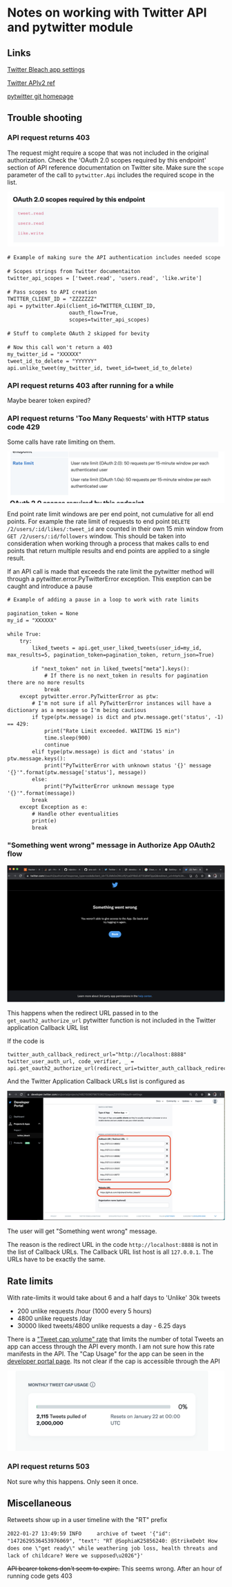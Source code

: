 # Notes on working with Twitter API and pytwitter module

## Links 
[Twitter Bleach app settings](https://developer.twitter.com/en/portal/projects/1481287758740172805/apps/23077725/settings)

[Twitter APIv2 ref](https://developer.twitter.com/en/docs/api-reference-index)

[pytwitter git homepage](https://github.com/sns-sdks/python-twitter/tree/master/pytwitter)

## Trouble shooting
### API request returns 403
The request might require a scope that was not included in the original authorization. Check the
'OAuth 2.0 scopes required by this endpoint' section of API reference documentation on Twitter site. Make sure the
`scope` parameter of the call to `pytwitter.Api` includes the required scope in the list.

![](media/OAuth2_scopes_example_screenshot.png "Example of scopes of DELETE /2/users/:id/likes/:tweet_id endpoint")

```
# Example of making sure the API authentication includes needed scope

# Scopes strings from Twitter documentaiton
twitter_api_scopes = ['tweet.read', 'users.read', 'like.write']

# Pass scopes to API creation
TWITTER_CLIENT_ID = "ZZZZZZZ"
api = pytwitter.Api(client_id=TWITTER_CLIENT_ID, 
                    oauth_flow=True, 
                    scopes=twitter_api_scopes)

# Stuff to complete OAuth 2 skipped for bevity 
          
# Now this call won't return a 403   
my_twitter_id = "XXXXXX"  
tweet_id_to_delete = "YYYYYY"
api.unlike_tweet(my_twitter_id, tweet_id=tweet_id_to_delete)
```
### API request returns 403 after running for a while

Maybe bearer token expired?

### API request returns 'Too Many Requests' with HTTP status code 429

Some calls have rate limiting on them. 

![](media/endpoint_rate_limit_example_screenshot.png "Rate limits of the DELETE /2/users/:id/likes/:tweet_id endpoint in Twitter docuemation")

End point rate limit windows are per end point, not cumulative for all end points. For example the rate limit of requests
to end point `DELETE /2/users/:id/likes/:tweet_id` are counted in their own 15 min window from `GET /2/users/:id/followers` window. This
should be taken into consideration when working through a process that makes calls to end points
that return multiple results and end points are applied to a single result. 

If an API call is made that exceeds the rate limit the pytwitter method will
through a pytwitter.error.PyTwitterError exception. This exeption can be caught and introduce a pause

```
# Example of adding a pause in a loop to work with rate limits

pagination_token = None
my_id = "XXXXXX"

while True:
    try:
        liked_tweets = api.get_user_liked_tweets(user_id=my_id, max_results=5, pagination_token=pagination_token, return_json=True)
        
        if "next_token" not in liked_tweets["meta"].keys():
            # If there is no next_token in results for pagination there are no more results 
            break
    except pytwitter.error.PyTwitterError as ptw:
        # I'm not sure if all PyTwitterError instances will have a dictionary as a message so I'm being cautious 
        if type(ptw.message) is dict and ptw.message.get('status', -1) == 429:
            print("Rate Limit exceeded. WAITING 15 min")
            time.sleep(900)
            continue
        elif type(ptw.message) is dict and 'status' in ptw.message.keys():
            print("PyTwitterError with unknown status '{}' message '{}'".format(ptw.message['status'], message))
        else:
            print("PyTwitterError unknown message type '{}'".format(message))
        break
    except Exception as e:
        # Handle other eventualities
        print(e)
        break

```
### "Something went wrong" message in Authorize App OAuth2 flow

![](media/something_went_wrong_auth_message.png)

This happens when the redirect URL passed in to the `get_oauth2_authorize_url` pytwitter function is not included in the Twitter application Callback URL list

If the code is 
```
twitter_auth_callback_redirect_url="http://localhost:8888"
twitter_user_auth_url, code_verifier, _ = api.get_oauth2_authorize_url(redirect_uri=twitter_auth_callback_redirect_url)
```

And the Twitter Application Callback URLs list is configured as

![](media/set-up_step-2-e.jpg)

The user will get "Something went wrong" message. 

The reason is the redirect URL in the code `http://localhost:8888` is not in the list of Callback URLs. The Callback URL list host is all `127.0.0.1`. The URLs have to be exactly the same.

## Rate limits

With rate-limits it would take about 6 and a half days to 'Unlike' 30k tweets
 - 200 unlike requests /hour (1000 every 5 hours)
 - 4800 unlike requests /day
 - 30000 liked tweets/4800 unlike requests a day - 6.25 days

There is a ["Tweet cap volume" rate](https://developer.twitter.com/en/docs/twitter-api/tweet-caps) that limits the number of total Tweets an app can access through the API every month. I
am not sure how this rate manifests in the API. The "Cap Usage" for the app can be seen in the [developer portal page](https://developer.twitter.com/en/portal/dashboard). Its not
clear if the cap is accessible through the API

![](media/monthy_cap_screenshot.png)

### API request returns 503

Not sure why this happens. Only seen it once.

## Miscellaneous

Retweets show up in a user timeline with the "RT" prefix

`2022-01-27 13:49:59 INFO     archive of tweet '{"id": "1472629536453976069", "text": "RT @SophiaK25856240: @StrikeDebt How does one \"get ready\" while weathering job loss, health threats and lack of childcare? Were we supposed\u2026"}'`

~~API bearer tokens don't seem to expire.~~ This seems wrong. After an hour of running code gets 403